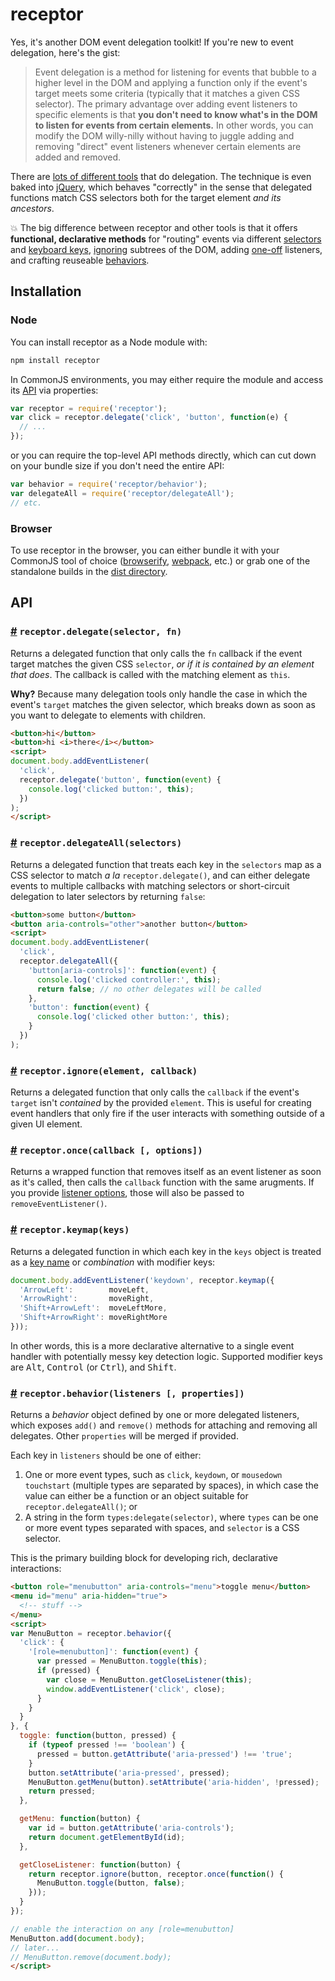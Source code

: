 # receptor
Yes, it's another DOM event delegation toolkit! If you're new to event
delegation, here's the gist:

> Event delegation is a method for listening for events that bubble to
> a higher level in the DOM and applying a function only if the event's
> target meets some criteria (typically that it matches a given CSS
> selector). The primary advantage over adding event listeners to
> specific elements is that **you don't need to know what's in the DOM
> to listen for events from certain elements.** In other words, you can
> modify the DOM willy-nilly without having to juggle adding and
> removing "direct" event listeners whenever certain elements are
> added and removed.

There are [lots of different tools][other tools] that do delegation.
The technique is even baked into [jQuery](http://api.jquery.com/on/),
which behaves "correctly" in the sense that delegated functions match
CSS selectors both for the target element _and its ancestors_.

💥 The big difference between receptor and other tools is that it offers
**functional, declarative methods** for "routing" events via different
[selectors](#delegateAll) and [keyboard keys](#keymap),
[ignoring](#ignore) subtrees of the DOM, adding [one-off](#once)
listeners, and crafting reuseable [behaviors](#behavior).

## Installation

### Node
You can install receptor as a Node module with:

```sh
npm install receptor
```

In CommonJS environments, you may either require the module and access its
[API](#API) via properties:

```js
var receptor = require('receptor');
var click = receptor.delegate('click', 'button', function(e) {
  // ...
});
```

or you can require the top-level API methods directly, which can cut down on
your bundle size if you don't need the entire API:

```js
var behavior = require('receptor/behavior');
var delegateAll = require('receptor/delegateAll');
// etc.
```

### Browser
To use receptor in the browser, you can either bundle it with your CommonJS
tool of choice ([browserify], [webpack], etc.) or grab one of the standalone
builds in the [dist directory](dist/).

## API

### <a name="delegate" href="#delegate">#</a> `receptor.delegate(selector, fn)`
Returns a delegated function that only calls the `fn` callback if
the event target matches the given CSS `selector`, _or if it is
contained by an element that does_. The callback is called with the
matching element as `this`.

**Why?** Because many delegation tools only handle the case in which
the event's `target` matches the given selector, which breaks down
as soon as you want to delegate to elements with children.

```html
<button>hi</button>
<button>hi <i>there</i></button>
<script>
document.body.addEventListener(
  'click',
  receptor.delegate('button', function(event) {
    console.log('clicked button:', this);
  })
);
</script>
```

### <a name="delegateAll" href="#delegateAll">#</a> `receptor.delegateAll(selectors)`
Returns a delegated function that treats each key in the `selectors`
map as a CSS selector to match _a la_ `receptor.delegate()`, and can either
delegate events to multiple callbacks with matching selectors or
short-circuit delegation to later selectors by returning `false`:

```html
<button>some button</button>
<button aria-controls="other">another button</button>
<script>
document.body.addEventListener(
  'click',
  receptor.delegateAll({
    'button[aria-controls]': function(event) {
      console.log('clicked controller:', this);
      return false; // no other delegates will be called
    },
    'button': function(event) {
      console.log('clicked other button:', this);
    }
  })
);
```

### <a name="ignore" href="#ignore">#</a> `receptor.ignore(element, callback)`
Returns a delegated function that only calls the `callback` if the
event's `target` isn't _contained_ by the provided `element`. This
is useful for creating event handlers that only fire if the user
interacts with something outside of a given UI element.

### <a name="once" href="#once">#</a> `receptor.once(callback [, options])`
Returns a wrapped function that removes itself as an event listener
as soon as it's called, then calls the `callback` function with the
same arugments. If you provide [listener options][addEventListener],
those will also be passed to `removeEventListener()`.

### <a name="keymap" href="#keymap">#</a> `receptor.keymap(keys)`
Returns a delegated function in which each key in the `keys` object
is treated as a [key name] or _combination_ with modifier keys:

```js
document.body.addEventListener('keydown', receptor.keymap({
  'ArrowLeft':        moveLeft,
  'ArrowRight':       moveRight,
  'Shift+ArrowLeft':  moveLeftMore,
  'Shift+ArrowRight': moveRightMore
}));
```

In other words, this is a more declarative alternative to a single
event handler with potentially messy key detection logic. Supported
modifier keys are <kbd>Alt</kbd>, <kbd>Control</kbd> (or
<kbd>Ctrl</kbd>), and <kbd>Shift</kbd>.

### <a name="behavior" href="#behavior">#</a> `receptor.behavior(listeners [, properties])`
Returns a _behavior_ object defined by one or more delegated
listeners, which exposes `add()` and `remove()` methods for
attaching and removing all delegates. Other `properties` will be
merged if provided.

Each key in `listeners` should be one of either:

1. One or more event types, such as `click`, `keydown`, or
   `mousedown touchstart` (multiple types are separated by spaces),
   in which case the value can either be a function or an object
   suitable for `receptor.delegateAll()`; or
1. A string in the form `types:delegate(selector)`, where `types` can
   be one or more event types separated with spaces, and `selector`
   is a CSS selector.

This is the primary building block for developing rich, declarative
interactions:

```html
<button role="menubutton" aria-controls="menu">toggle menu</button>
<menu id="menu" aria-hidden="true">
  <!-- stuff -->
</menu>
<script>
var MenuButton = receptor.behavior({
  'click': {
    '[role=menubutton]': function(event) {
      var pressed = MenuButton.toggle(this);
      if (pressed) {
        var close = MenuButton.getCloseListener(this);
        window.addEventListener('click', close);
      }
    }
  }
}, {
  toggle: function(button, pressed) {
    if (typeof pressed !== 'boolean') {
      pressed = button.getAttribute('aria-pressed') !== 'true';
    }
    button.setAttribute('aria-pressed', pressed);
    MenuButton.getMenu(button).setAttribute('aria-hidden', !pressed);
    return pressed;
  },

  getMenu: function(button) {
    var id = button.getAttribute('aria-controls');
    return document.getElementById(id);
  },

  getCloseListener: function(button) {
    return receptor.ignore(button, receptor.once(function() {
      MenuButton.toggle(button, false);
    }));
  }
});

// enable the interaction on any [role=menubutton]
MenuButton.add(document.body);
// later...
// MenuButton.remove(document.body);
</script>
```

[key name]: https://developer.mozilla.org/en-US/docs/Web/API/KeyboardEvent/key
[other tools]: https://www.npmjs.com/search?q=delegate
[addEventListener]: https://developer.mozilla.org/en-US/docs/Web/API/EventTarget/addEventListener
[browserify]: http://browserify.org/
[webpack]: https://webpack.github.io/
